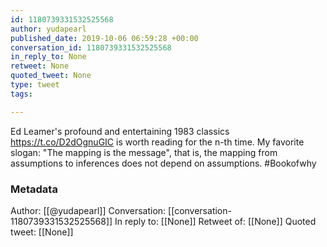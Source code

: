 ```yaml
---
id: 1180739331532525568
author: yudapearl
published_date: 2019-10-06 06:59:28 +00:00
conversation_id: 1180739331532525568
in_reply_to: None
retweet: None
quoted_tweet: None
type: tweet
tags:

---
```


Ed Leamer's profound and entertaining 1983 classics
https://t.co/D2dOgnuGIC is worth reading for the n-th time. My favorite slogan: "The mapping is the message", that is, the mapping from assumptions to inferences does not depend on assumptions. #Bookofwhy

### Metadata

Author: [[@yudapearl]]
Conversation: [[conversation-1180739331532525568]]
In reply to: [[None]]
Retweet of: [[None]]
Quoted tweet: [[None]]
